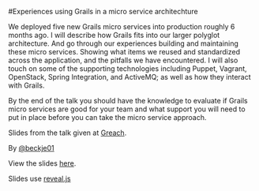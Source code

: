 #Experiences using Grails in a micro service architechture

We deployed five new Grails micro services into production roughly 6 months ago. I will describe how Grails fits into our larger polyglot architecture. And go through our experiences building and maintaining these micro services. Showing what items we reused and standardized across the application, and the pitfalls we have encountered. I will also touch on some of the supporting technologies including Puppet, Vagrant, OpenStack, Spring Integration, and ActiveMQ; as well as how they interact with Grails.

By the end of the talk you should have the knowledge to evaluate if Grails micro services are good for your team and what support you will need to put in place before you can take the micro service approach.


Slides from the talk given at [Greach](http://greach.es/).

By [@beckje01](http://twitter.com/beckje01)

View the slides [here](http://beckje01.github.io/greach-2014-micro-service-talk/#/).

Slides use [reveal.js](http://lab.hakim.se/reveal-js/#/)